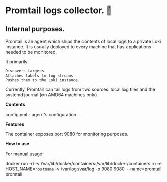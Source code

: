 # Promtail logs collector. :page_facing_up:
## Internal purposes.

Promtail is an agent which ships the contents of local logs to a private Loki instance. It is usually deployed to every machine that has applications needed to be monitored.

It primarily:

    Discovers targets
    Attaches labels to log streams
    Pushes them to the Loki instance.

Currently, Promtail can tail logs from two sources: local log files and the systemd journal (on AMD64 machines only).


**Contents**

config.yml - agent's configuration.

**Features**

The container exposes port 9080 for monitoring purposes.

**How to use**

For manual usage

docker run -d -v /var/lib/docker/containers:/var/lib/docker/containers:ro -e HOST_NAME=`hostname` -v /var/log:/var/log -p 9080:9080 --name=promtail promtail